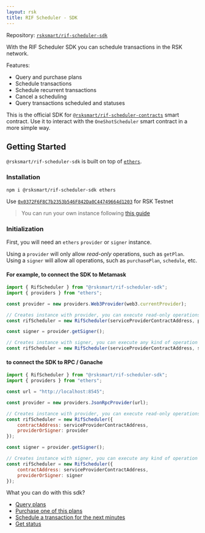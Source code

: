 ```yaml
---
layout: rsk
title: RIF Scheduler - SDK
---
```


Repository: [`rsksmart/rif-scheduler-sdk`](https://github.com/rsksmart/rif-scheduler-sdk)

With the RIF Scheduler SDK you can schedule transactions in the RSK network.

Features:

- Query and purchase plans
- Schedule transactions
- Schedule recurrent transactions
- Cancel a scheduling
- Query transactions scheduled and statuses

This is the official SDK for [`@rsksmart/rif-scheduler-contracts`](https://github.com/rsksmart/rif-scheduler-contracts) smart contract. Use it to interact with the `OneShotScheduler` smart contract in a more simple way.

## Getting Started

`@rsksmart/rif-scheduler-sdk` is built on top of [`ethers`](https://docs.ethers.io/).

### Installation

```
npm i @rsksmart/rif-scheduler-sdk ethers
```

Use [`0x0372F6F8C7b2353b546F842Da0C44749664d1203`](https://explorer.testnet.rsk.co/address/0x0372F6F8C7b2353b546F842Da0C44749664d1203) for RSK Testnet
> You can run your own instance following [this guide](https://developers.rsk.co/rif/scheduler/run/)

### Initialization

First, you will need an `ethers` `provider` or `signer` instance.

Using a `provider` will only allow _read-only_ operations, such as `getPlan`. Using a `signer` will allow all operations, such as `purchasePlan`, `schedule`, etc.

#### For example, to connect the SDK to Metamask

```javascript
import { RifScheduler } from "@rsksmart/rif-scheduler-sdk";
import { providers } from "ethers";

const provider = new providers.Web3Provider(web3.currentProvider);

// Creates instance with provider, you can execute read-only operations
const rifScheduler = new RifScheduler(serviceProviderContractAddress, provider);

const signer = provider.getSigner();

// Creates instance with signer, you can execute any kind of operation
const rifScheduler = new RifScheduler(serviceProviderContractAddress, signer);
```

#### to connect the SDK to RPC / Ganache

```javascript
import { RifScheduler } from "@rsksmart/rif-scheduler-sdk";
import { providers } from "ethers";

const url = "http://localhost:8545";

const provider = new providers.JsonRpcProvider(url);

// Creates instance with provider, you can execute read-only operations
const rifScheduler = new RifScheduler({
    contractAddress: serviceProviderContractAddress,
    providerOrSigner: provider
});

const signer = provider.getSigner();

// Creates instance with signer, you can execute any kind of operation
const rifScheduler = new RifScheduler({
    contractAddress: serviceProviderContractAddress,
    providerOrSigner: signer
});
```

What you can do with this sdk?

- [Query plans](query-plans)
- [Purchase one of this plans](purchasing-plan)
- [Schedule a transaction for the next minutes](scheduling)
- [Get status](statuses)
